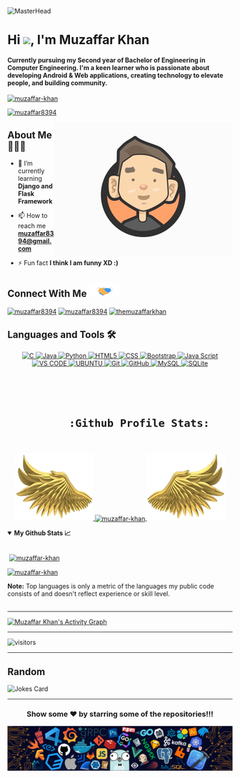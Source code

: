 ![MasterHead](https://github.com/muzaffar-khan/muzaffar-khan/blob/main/cover.png)
<h1 align="left">Hi <img src="https://raw.githubusercontent.com/MartinHeinz/MartinHeinz/master/wave.gif" width="30px">, I'm Muzaffar Khan</h1>
<h4 align="left">Currently pursuing my Second year of Bachelor of Engineering in Computer Engineering. I'm a keen learner who is passionate about developing Android & Web applications, creating technology to elevate people, and building community.</h4>

<p align="left"><a href="https://github.com/muzaffar-khan" target="blank"><img src="https://img.shields.io/badge/Muzaffar%20Khan-Official%20Github-green" alt="muzaffar-khan" /> </a></p>
<p align="left"> <a href="https://twitter.com/muzaffar8394" target="blank"><img src="https://img.shields.io/twitter/follow/muzaffar8394?logo=twitter&style=for-the-badge" alt="muzaffar8394" /></a></p>

<img align="right" alt="GIF" width="400" src="https://github.com/muzaffar-khan/muzaffar-khan/blob/main/Profile.gif">

## About Me 👨🏻‍💻 &nbsp;
- 🌱 I’m currently learning **Django and Flask Framework**

- 📫 How to reach me **muzaffar8394@gmail.com**

- ⚡ Fun fact **I think I am funny XD :)**

<h2>
  Connect With Me <a target="_blank">
  <img src="https://github.com/muzaffar-khan/muzaffar-khan/blob/main/Handshake.gif" height="32px" style="max-width:100%;">
  </a>
</h2>
<p align="left">
<a href="https://twitter.com/muzaffar8394" target="blank"><img align="center" src="https://raw.githubusercontent.com/rahuldkjain/github-profile-readme-generator/master/src/images/icons/Social/twitter.svg" alt="muzaffar8394" height="30" width="40" /></a>
<a href="https://linkedin.com/in/muzaffar8394" target="blank"><img align="center" src="https://raw.githubusercontent.com/rahuldkjain/github-profile-readme-generator/master/src/images/icons/Social/linked-in-alt.svg" alt="muzaffar8394" height="30" width="40" /></a>
<a href="https://instagram.com/themuzaffarkhan" target="blank"><img align="center" src="https://raw.githubusercontent.com/rahuldkjain/github-profile-readme-generator/master/src/images/icons/Social/instagram.svg" alt="themuzaffarkhan" height="30" width="40" /></a>
</p>

## Languages and Tools 🛠 &nbsp;
<p align="center">
  <a href="javascript:;">
    <img alt="C" src="https://img.shields.io/badge/c-%2300599C.svg?style=for-the-badge&logo=c&logoColor=white"/>
    <img alt="Java" src="https://img.shields.io/badge/java-%23ED8B00.svg?style=for-the-badge&logo=java&logoColor=white"/>
    <img alt="Python" src="https://img.shields.io/badge/-Python-2e3440?logoColor=white&logo=Python&style=for-the-badge&color=red" />
    <img alt="HTML5" src="https://img.shields.io/badge/-HTML5-2e3440?logoColor=white&logo=html5&style=for-the-badge&color=green" />
    <img alt="CSS" src="https://img.shields.io/badge/-CSS3-2e3440?logoColor=white&logo=CSS3&style=for-the-badge&color=blue" />
    <img alt="Bootstrap" src="https://img.shields.io/badge/bootstrap-%23563D7C.svg?style=for-the-badge&logo=bootstrap&logoColor=white"/>
    <img alt="Java Script" src="https://img.shields.io/badge/-JavaScript-2e3440?logoColor=white&logo=JavaScript&style=for-the-badge&color=yellow" />
    <img alt="VS CODE" src="https://img.shields.io/badge/Visual_Studio_Code-0078D4?style=for-the-badge&logo=visual%20studio%20code&logoColor=white">
    <img alt="UBUNTU" src="https://img.shields.io/badge/Ubuntu-E95420?style=for-the-badge&logo=ubuntu&logoColor=white">
    <img alt="Git" src="https://img.shields.io/badge/git-%23F05033.svg?style=for-the-badge&logo=git&logoColor=white"/>
    <img alt="GitHub" src="https://img.shields.io/badge/github-%23121011.svg?style=for-the-badge&logo=github&logoColor=white"/>
    <img alt="MySQL" src="https://img.shields.io/badge/mysql-%2300f.svg?style=for-the-badge&logo=mysql&logoColor=white"/>
    <img alt="SQLite" src ="https://img.shields.io/badge/sqlite-%2307405e.svg?style=for-the-badge&logo=sqlite&logoColor=white"/>
  </a>
</p>

<h1 align="center">
  <br/>
    <code align="center">
      :Github Profile Stats:
    </code>
</h1>
<p align="center">
  <a href="https://github.com/muzaffar-khan">
    <img height="150" width="175" src="https://github.com/muzaffar-khan/muzaffar-khan/blob/main/left.png">
    <a href="https://github.com/muzaffar-khan" title="Go to Source">
      <img
        align="center"
        width="396" 
        src="https://github-readme-streak-stats.herokuapp.com/?user=muzaffar-khan&theme=black-ice&hide_border=true&stroke=0000&background=060A0CD0"
        alt="muzaffar-khan"
      />
    </a>
    <img height="150" width="175" src="https://github.com/muzaffar-khan/muzaffar-khan/blob/main/right.png">
  </a>
</p>

<details open="">
    <summary><strong>My Github Stats 📈 </strong></summary>
    <br>
<p>&nbsp;<a href="https://github.com/muzaffar-khan"><img align="center" src="https://github-readme-stats.vercel.app/api?username=muzaffar-khan&show_icons=true&count_private=true&theme=react&hide_border=true&bg_color=0D1117" alt="muzaffar-khan" /></a></p>
<p><a href="https://github.com/muzaffar-khan"><img align="center" src="https://github-readme-stats.vercel.app/api/top-langs?username=muzaffar-khan&langs_count=8&count_private=true&layout=compact&theme=react&hide_border=true&bg_color=0D1117" alt="muzaffar-khan" /></a></p>
<b>Note:</b> Top languages is only a metric of the languages my public code consists of and doesn't reflect experience or skill level.<br/>
</details>
<br />

---
<a href="https://activity-graph.herokuapp.com/graph?username=muzaffar-khan"><img alt="Muzaffar Khan's Activity Graph" src="https://activity-graph.herokuapp.com/graph?username=muzaffar-khan&bg_color=0D1117&color=5BCDEC&line=5BCDEC&point=FFFFFF&hide_border=true" /></a>


---
![visitors](https://visitor-badge.laobi.icu/badge?page_id=muzaffar-khan.muzaffar-khan)

---

## Random
<img src="https://readme-jokes.vercel.app/api" alt="Jokes Card" />

---
<p align="center"><h3 align="center"> Show some ❤️ by starring some of the repositories!!!</h3></p>
<img align="center" src="https://github.com/muzaffar-khan/muzaffar-khan/blob/main/footer.png" />


